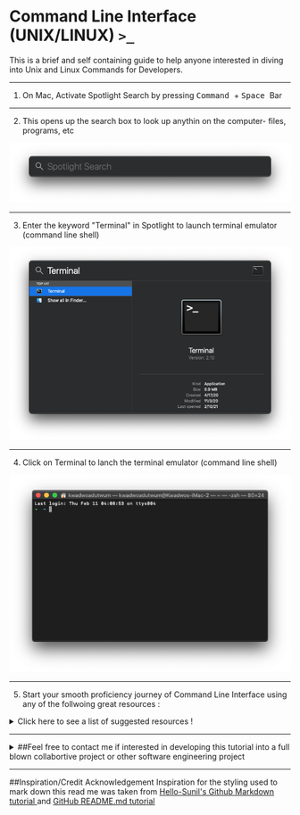 # Command Line Interface (UNIX/LINUX) `>_`

This is a brief and self containing guide to help anyone interested in diving into Unix and Linux Commands for Developers.

***************************************************************************************************************
1.  On Mac, Activate Spotlight Search by pressing  <kbd>Command </kbd> +  <kbd>Space </kbd> Bar 
***************************************************************************************************************
2. This opens up the search box to look up anythin on the computer- files, programs, etc 
<p align="center">
  <img src="https://github.com/uptimistic/CommandLineInterface/blob/main/Spotlight-blank.png">
</p>

***************************************************************************************************************
3. Enter the keyword "Terminal" in Spotlight to launch terminal emulator (command line shell)
<p align="center">
  <img src="https://github.com/uptimistic/CommandLineInterface/blob/main/Spotlight-Terminal.png">
</p>

***************************************************************************************************************

4. Click on Terminal to lanch the terminal emulator (command line shell) 
<p align="center">
  <img src="https://github.com/uptimistic/CommandLineInterface/blob/main/Terminal-launched.png">
</p>


***************************************************************************************************************

5. Start your smooth proficiency journey of Command Line Interface using any of the follwoing great resources :


<details>
  <summary>Click here to see a list of suggested resources ! </summary>
  
   Free online book under creative commons license [The Linux Command Line by William Shotts ](https://sourceforge.net/projects/linuxcommand/files/TLCL/19.01/TLCL-19.01.pdf/download)
   Free online book : [Conquering the Command Line- Unix and Linux Commands for Developers by Mark Bates](http://conqueringthecommandline.com/book)


  
  
</details>


***************************************************************************************************************


<details>
  <summary>##Feel free to contact me if interested in developing this tutorial into a full blown collabortive project or other software engineering project </summary>
  
   LinkedIn [Kwadwo Adutwum](https://www.linkedin.com/in/kwadwoadutwum/)
   GitHub [uptimistic](https://github.com/uptimistic)
   [Columbia University Email](mailto:ka2526@columbia.edu)



  
</details>

***************************************************************************************************************


##Inspiration/Credit Acknowledgement
Inspiration for the styling used to mark down this read me was taken from  [Hello-Sunil's Github Markdown tutorial ](https://hello-sunil.in/github-readme-markdown-cheatsheet/) and 
[GitHub README.md tutorial](https://agea.github.io/tutorial.md/)

